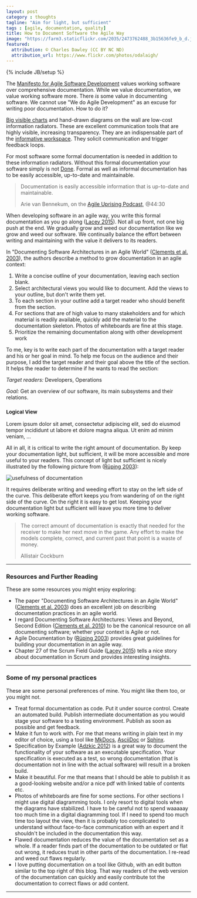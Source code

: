 ```yaml
---
layout: post
category : thoughts
tagline: "Aim for light, but sufficient"
tags : [agile, documentation, quality]
title: How to Document Software the Agile Way
image: "https://farm3.staticflickr.com/2035/2473762488_3b15636fe9_b_d.jpg"
featured:
  attribution: © Charles Dawley (CC BY NC ND)
  attribution_url: https://www.flickr.com/photos/odalaigh/
---
```


{% include JB/setup %}

The [Manifesto for Agile Software Development] values 
working software over comprehensive documentation.
While we value documentation, we value working software more.
There *is* some value in documenting software.
We cannot use "We do Agile Development" 
as an excuse for writing poor documentation.
How to do it?

[Big visible charts] and hand-drawn diagrams on the wall 
are low-cost information radiators.
These are excellent communication tools
that are highly visible, increasing transparency.
They are an indispensable part of the [informative workspace]. 
They solicit communication and trigger feedback loops.

For most software some formal documentation is needed
in addition to these information radiators.
Without this formal documentation your software simply is not [Done].
Formal as well as informal documentation has to be 
easily accessible, up-to-date and maintainable.

> Documentation is easily accessible information
> that is up-to-date and maintainable.
>
> Arie van Bennekum, on the [Agile Uprising Podcast], @44:30

When developing software in an agile way, 
you write this formal documentation as you go along ([Lacey 2015]).
Not all up front, not one big push at the end. 
We gradually grow and weed our documentation 
like we grow and weed our software.
We continually balance the effort 
between writing and maintaining
with the value it delivers to its readers.

In "Documenting Software Architectures in an Agile World" 
([Clements et al. 2003]), the authors describe a method 
to grow documentation in an agile context:

 1. Write a concise outline of your documentation, leaving each section blank.
 1. Select architectural views you would like to document.
    Add the views to your outline, but don't write them yet.
 1. To each section in your outline add a target reader 
    who should benefit from the section.
 1. For sections that are of high value to many stakeholders 
    and for which material is readily available,
    quickly add the material to the documentation skeleton.
    Photos of whiteboards are fine at this stage.
 1. Prioritize the remaining documentation along with other development work

To me, key is to write each part of the documentation 
with a target reader and his or her goal in mind.
To help me focus on the audience and their purpose,
I add the target reader and their goal above the title of the section.
It helps the reader to determine if he wants to read the section:

<div class="well"> 

<p>
<i>Target readers:</i> Developers, Operations
</p>

<p>
<i>Goal:</i> Get an overview of our software, 
its main subsystems and their relations.
</p>

<h3><small>Logical View</small></h3>

<p>
Lorem ipsum dolor sit amet, consectetur adipiscing elit, 
sed do eiusmod tempor incididunt ut labore et dolore magna aliqua. 
Ut enim ad minim veniam, ...
</p>

</div>

All in all, it is critical to write the right amount of documentation.
By keep your documentation light, but sufficient,
it will be more accessible and more useful to your readers.
This concept of light but sufficient is nicely illustrated 
by the following picture from ([Rüping 2003]):

![usefulness of documentation](/assets/img/blog/usefulness-of-documentation.png)

It requires deliberate writing and weeding effort
to stay on the left side of the curve.
This deliberate effort keeps you from wandering 
of on the right side of the curve.
On the right it is easy to get lost.
Keeping your documentation light but sufficient
will leave you more time to deliver working software.

> The correct amount of documentation is exactly 
> that needed for the receiver to make her next move in the game. 
> Any effort to make the models complete, correct, and current past that point 
> is a waste of money.
>
> Allistair Cockburn

---

### Resources and Further Reading

These are some resources you might enjoy exploring:

 * The paper "Documenting Software Architectures in an Agile World" 
   ([Clements et al. 2003]) does an excellent job on describing documentation 
   practices in an agile world.
 * I regard Documenting Software Architectures: Views and Beyond, Second Edition 
   ([Clements et al. 2010]) to be the canonical resource on all documenting software;
   whether your context is Agile or not.
 * Agile Documentation by ([Rüping 2003]) provides great guidelines for building 
   your documentation in an agile way.
 * Chapter 27 of the Scrum Field Guide ([Lacey 2015]) tells a nice story about
   documentation in Scrum and provides interesting insights.


---

### Some of my personal practices

These are some personal preferences of mine.
You might like them too, or you might not.

 * Treat formal documentation as code. 
   Put it under source control. 
   Create an automated build.
   Publish intermediate documentation 
   as you would stage your software to a testing environment.
   Publish as soon as possible and get feedback.
 * Make it fun to work with. 
   For me that means writing in plain text in my editor of choice,
   using a tool like [MkDocs], [AsciiDoc] or [Sphinx].
 * Specification by Example ([Adzkic 2012]) is a great way to document 
   the functionality of your software as an executable specification.
   Your specification is executed as a test, so wrong documentation 
   (that is documentation not in line with the actual software) 
   will result in a broken build.
 * Make it beautiful. 
   For me that means that I should be able to publish it 
   as a good-looking website 
   and/or a nice pdf with linked table of contents etc.
 * Photos of whiteboards are fine for some sections.
   For other sections I might use digital diagramming tools.
   I only resort to digital tools when the diagrams have stabilized.
   I have to be careful not to spend 
   waaaaay too much time in a digital diagramming tool.
   If I need to spend too much time too layout the view,
   then it is probably too complicated to understand 
   without face-to-face communication with an expert
   and it shouldn't be included in the documentation this way.
 * Flawed documentation reduces the value of the documentation set as a whole. 
   If a reader finds part of the documentation to be outdated or flat out wrong,
   it reduces trust in other parts of the documentation.
   I re-read and weed out flaws regularly.
 * I love putting documentation on a tool like Github,
   with an edit button similar to the top right of this blog.
   That way readers of the web version of the documentation
   can quickly and easily contribute tot the documentation 
   to correct flaws or add content.

---

 [Lacey 2015]: http://my.safaribooksonline.com/book/software-engineering-and-development/agile-development/9780133853735/part-ivdot-advanced-survival-techniques/ch27_html
 [Manifesto for Agile Software Development]: http://agilemanifesto.org/
 [Clements et al. 2003]: http://repository.cmu.edu/cgi/viewcontent.cgi?article=1556&context=sei
 [Clements et al. 2010]: http://my.safaribooksonline.com/book/software-engineering-and-development/9780132488617
 [Rüping 2003]: https://books.google.nl/books?id=KdAEb0MOQCwC&printsec=frontcover&source=gbs_ge_summary_r&cad=0#v=onepage&q&f=false
 [Done]: https://guntherverheyen.com/2015/05/14/done-is-a-crucial-part-of-scrum-actually/
 [Adzkic 2012]: https://gojko.net/books/specification-by-example/
 [MkDocs]: http://www.mkdocs.org/
 [AsciiDoc]: http://asciidoctor.org/docs/what-is-asciidoc/
 [Sphinx]: http://www.sphinx-doc.org/
 [Agile Uprising Podcast]: http://agileuprising.libsyn.com/manifesto-co-author-interview-arie-van-bennekum
 [Big visible charts]: http://ronjeffries.com/xprog/articles/bigvisiblecharts/
 [information radiators]: https://www.agilealliance.org/glossary/information-radiators/
 [informative workspace]: http://agilexp.com/informativeworkspace/

